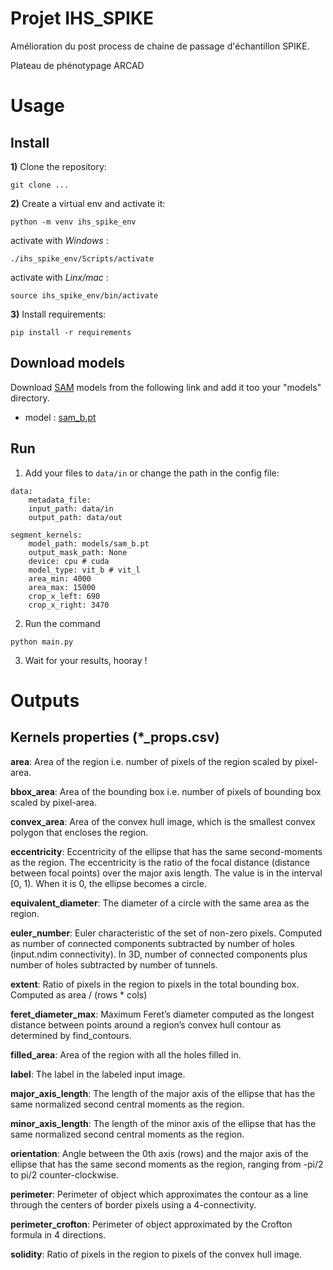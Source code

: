 # Projet IHS_SPIKE

Amélioration du post process de chaine de passage d'échantillon SPIKE.

Plateau de phénotypage ARCAD

# Usage

## Install

**1)** Clone the repository:
   
```
git clone ...
```



**2)** Create a virtual env and activate it:

```
python -m venv ihs_spike_env
```


activate with *Windows* : 
```
./ihs_spike_env/Scripts/activate
```


activate with *Linx/mac* :
```
source ihs_spike_env/bin/activate
```

**3)** Install requirements:

```
pip install -r requirements
```

## Download models

Download [SAM](https://github.com/facebookresearch/segment-anything) models from the following link
and add it too your "models" directory.

- model : [sam_b.pt](https://github.com/ultralytics/assets/releases/download/v8.2.0/sam_b.pt)

## Run

1) Add your files to `data/in` or change the path in the config file: 

```{yml}
data:
    metadata_file: 
    input_path: data/in
    output_path: data/out

segment_kernels:
    model_path: models/sam_b.pt
    output_mask_path: None
    device: cpu # cuda
    model_type: vit_b # vit_l
    area_min: 4000
    area_max: 15000
    crop_x_left: 690 
    crop_x_right: 3470
```

2) Run the command
```
python main.py
```

3) Wait for your results, hooray !

# Outputs

## Kernels properties (*_props.csv) 

**area**: Area of the region i.e. number of pixels of the region scaled by pixel-area.

**bbox_area**: Area of the bounding box i.e. number of pixels of bounding box scaled by pixel-area.

**convex_area**: Area of the convex hull image, which is the smallest convex polygon that encloses the region.

**eccentricity**: Eccentricity of the ellipse that has the same second-moments as the region. The eccentricity is the ratio of the focal distance (distance between focal points) over the major axis length. The value is in the interval [0, 1). When it is 0, the ellipse becomes a circle.

**equivalent_diameter**: The diameter of a circle with the same area as the region.

**euler_number**: Euler characteristic of the set of non-zero pixels. Computed as number of connected components subtracted by number of holes (input.ndim connectivity). In 3D, number of connected components plus number of holes subtracted by number of tunnels.

**extent**: Ratio of pixels in the region to pixels in the total bounding box. Computed as area / (rows * cols)

**feret_diameter_max**: Maximum Feret’s diameter computed as the longest distance between points around a region’s convex hull contour as determined by find_contours.

**filled_area**: Area of the region with all the holes filled in.

**label**: The label in the labeled input image.

**major_axis_length**: The length of the major axis of the ellipse that has the same normalized second central moments as the region.

**minor_axis_length**: The length of the minor axis of the ellipse that has the same normalized second central moments as the region.

**orientation**: Angle between the 0th axis (rows) and the major axis of the ellipse that has the same second moments as the region, ranging from -pi/2 to pi/2 counter-clockwise.

**perimeter**: Perimeter of object which approximates the contour as a line through the centers of border pixels using a 4-connectivity.

**perimeter_crofton**: Perimeter of object approximated by the Crofton formula in 4 directions.

**solidity**: Ratio of pixels in the region to pixels of the convex hull image.


